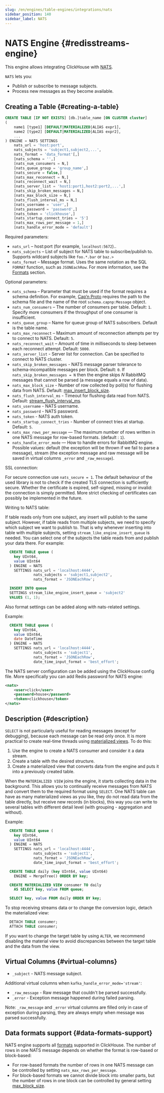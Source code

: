 ```yaml
---
slug: /en/engines/table-engines/integrations/nats
sidebar_position: 140
sidebar_label: NATS
---
```


# NATS Engine {#redisstreams-engine}

This engine allows integrating ClickHouse with [NATS](https://nats.io/).

`NATS` lets you:

- Publish or subscribe to message subjects.
- Process new messages as they become available.

## Creating a Table {#creating-a-table}

``` sql
CREATE TABLE [IF NOT EXISTS] [db.]table_name [ON CLUSTER cluster]
(
    name1 [type1] [DEFAULT|MATERIALIZED|ALIAS expr1],
    name2 [type2] [DEFAULT|MATERIALIZED|ALIAS expr2],
    ...
) ENGINE = NATS SETTINGS
    nats_url = 'host:port',
    nats_subjects = 'subject1,subject2,...',
    nats_format = 'data_format'[,]
    [nats_schema = '',]
    [nats_num_consumers = N,]
    [nats_queue_group = 'group_name',]
    [nats_secure = false,]
    [nats_max_reconnect = N,]
    [nats_reconnect_wait = N,]
    [nats_server_list = 'host1:port1,host2:port2,...',]
    [nats_skip_broken_messages = N,]
    [nats_max_block_size = N,]
    [nats_flush_interval_ms = N,]
    [nats_username = 'user',]
    [nats_password = 'password',]
    [nats_token = 'clickhouse',]
    [nats_startup_connect_tries = '5']
    [nats_max_rows_per_message = 1,]
    [nats_handle_error_mode = 'default']
```

Required parameters:

- `nats_url` – host:port (for example, `localhost:5672`)..
- `nats_subjects` – List of subject for NATS table to subscribe/publish to. Supports wildcard subjects like `foo.*.bar` or `baz.>`
- `nats_format` – Message format. Uses the same notation as the SQL `FORMAT` function, such as `JSONEachRow`. For more information, see the [Formats](../../../interfaces/formats.md) section.

Optional parameters:

- `nats_schema` – Parameter that must be used if the format requires a schema definition. For example, [Cap’n Proto](https://capnproto.org/) requires the path to the schema file and the name of the root `schema.capnp:Message` object.
- `nats_num_consumers` – The number of consumers per table. Default: `1`. Specify more consumers if the throughput of one consumer is insufficient.
- `nats_queue_group` – Name for queue group of NATS subscribers. Default is the table name.
- `nats_max_reconnect` – Maximum amount of reconnection attempts per try to connect to NATS. Default: `5`.
- `nats_reconnect_wait` – Amount of time in milliseconds to sleep between each reconnect attempt. Default: `5000`.
- `nats_server_list` - Server list for connection. Can be specified to connect to NATS cluster.
- `nats_skip_broken_messages` - NATS message parser tolerance to schema-incompatible messages per block. Default: `0`. If `nats_skip_broken_messages = N` then the engine skips *N* RabbitMQ messages that cannot be parsed (a message equals a row of data).
- `nats_max_block_size` - Number of row collected by poll(s) for flushing data from NATS. Default: [max_insert_block_size](../../../operations/settings/settings.md#setting-max_insert_block_size).
- `nats_flush_interval_ms` - Timeout for flushing data read from NATS. Default: [stream_flush_interval_ms](../../../operations/settings/settings.md#stream-flush-interval-ms).
- `nats_username` - NATS username.
- `nats_password` - NATS password.
- `nats_token` - NATS auth token.
- `nats_startup_connect_tries` - Number of connect tries at startup. Default: `5`.
- `nats_max_rows_per_message` — The maximum number of rows written in one NATS message for row-based formats. (default : `1`).
- `nats_handle_error_mode` — How to handle errors for RabbitMQ engine. Possible values: default (the exception will be thrown if we fail to parse a message), stream (the exception message and raw message will be saved in virtual columns `_error` and `_raw_message`).

SSL connection:

For secure connection use `nats_secure = 1`.
The default behaviour of the used library is not to check if the created TLS connection is sufficiently secure. Whether the certificate is expired, self-signed, missing or invalid: the connection is simply permitted. More strict checking of certificates can possibly be implemented in the future.

Writing to NATS table:

If table reads only from one subject, any insert will publish to the same subject.
However, if table reads from multiple subjects, we need to specify which subject we want to publish to.
That is why whenever inserting into table with multiple subjects, setting `stream_like_engine_insert_queue` is needed.
You can select one of the subjects the table reads from and publish your data there. For example:

``` sql
  CREATE TABLE queue (
    key UInt64,
    value UInt64
  ) ENGINE = NATS
    SETTINGS nats_url = 'localhost:4444',
             nats_subjects = 'subject1,subject2',
             nats_format = 'JSONEachRow';

  INSERT INTO queue
  SETTINGS stream_like_engine_insert_queue = 'subject2'
  VALUES (1, 1);
```

Also format settings can be added along with nats-related settings.

Example:

``` sql
  CREATE TABLE queue (
    key UInt64,
    value UInt64,
    date DateTime
  ) ENGINE = NATS
    SETTINGS nats_url = 'localhost:4444',
             nats_subjects = 'subject1',
             nats_format = 'JSONEachRow',
             date_time_input_format = 'best_effort';
```

The NATS server configuration can be added using the ClickHouse config file.
 More specifically you can add Redis password for NATS engine:

``` xml
<nats>
    <user>click</user>
    <password>house</password>
    <token>clickhouse</token>
</nats>
```

## Description {#description}

`SELECT` is not particularly useful for reading messages (except for debugging), because each message can be read only once. It is more practical to create real-time threads using [materialized views](../../../sql-reference/statements/create/view.md). To do this:

1.  Use the engine to create a NATS consumer and consider it a data stream.
2.  Create a table with the desired structure.
3.  Create a materialized view that converts data from the engine and puts it into a previously created table.

When the `MATERIALIZED VIEW` joins the engine, it starts collecting data in the background. This allows you to continually receive messages from NATS and convert them to the required format using `SELECT`.
One NATS table can have as many materialized views as you like, they do not read data from the table directly, but receive new records (in blocks), this way you can write to several tables with different detail level (with grouping - aggregation and without).

Example:

``` sql
  CREATE TABLE queue (
    key UInt64,
    value UInt64
  ) ENGINE = NATS
    SETTINGS nats_url = 'localhost:4444',
             nats_subjects = 'subject1',
             nats_format = 'JSONEachRow',
             date_time_input_format = 'best_effort';

  CREATE TABLE daily (key UInt64, value UInt64)
    ENGINE = MergeTree() ORDER BY key;

  CREATE MATERIALIZED VIEW consumer TO daily
    AS SELECT key, value FROM queue;

  SELECT key, value FROM daily ORDER BY key;
```

To stop receiving streams data or to change the conversion logic, detach the materialized view:

``` sql
  DETACH TABLE consumer;
  ATTACH TABLE consumer;
```

If you want to change the target table by using `ALTER`, we recommend disabling the material view to avoid discrepancies between the target table and the data from the view.

## Virtual Columns {#virtual-columns}

- `_subject` - NATS message subject.

Additional virtual columns when `kafka_handle_error_mode='stream'`:

- `_raw_message` - Raw message that couldn't be parsed successfully.
- `_error` - Exception message happened during failed parsing.

Note: `_raw_message` and `_error` virtual columns are filled only in case of exception during parsing, they are always empty when message was parsed successfully.


## Data formats support {#data-formats-support}

NATS engine supports all [formats](../../../interfaces/formats.md) supported in ClickHouse.
The number of rows in one NATS message depends on whether the format is row-based or block-based:

- For row-based formats the number of rows in one NATS message can be controlled by setting `nats_max_rows_per_message`.
- For block-based formats we cannot divide block into smaller parts, but the number of rows in one block can be controlled by general setting [max_block_size](../../../operations/settings/settings.md#setting-max_block_size).

